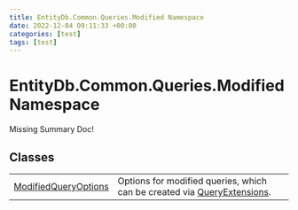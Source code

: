 ```yaml
---
title: EntityDb.Common.Queries.Modified Namespace
date: 2022-12-04 09:11:33 +00:00
categories: [test]
tags: [test]
---
```


# EntityDb.Common.Queries.Modified Namespace
Missing Summary Doc!
## Classes
<table><tr><td><a href='dotnet-entitydb-common-queries-modified-modifiedqueryoptions'>ModifiedQueryOptions</a></td><td>
Options for modified queries, which can be created via <a href='dotnet-entitydb-common-extensions-queryextensions'>QueryExtensions</a>.
</td></tr></table>
